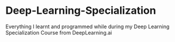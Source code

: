 # Deep-Learning-Specialization
Everything I learnt and programmed while during my Deep Learning Specialization Course from DeepLearning.ai 
